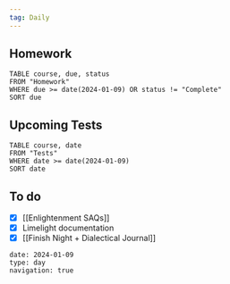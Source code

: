```yaml
---
tag: Daily
---
```

## Homework
```dataview
TABLE course, due, status
FROM "Homework" 
WHERE due >= date(2024-01-09) OR status != "Complete"
SORT due
```
## Upcoming Tests
```dataview
TABLE course, date
FROM "Tests" 
WHERE date >= date(2024-01-09)
SORT date
```
## To do
- [x] [[Enlightenment SAQs]]
- [x] Limelight documentation
- [x] [[Finish Night + Dialectical Journal]]

```gEvent
date: 2024-01-09
type: day
navigation: true
```